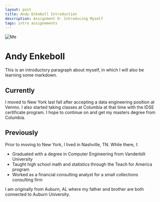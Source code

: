```yaml
---
layout: post
title: Andy Enkeboll Introduction
description: Assignment 0- Introducing Myself 
tags: intro assignements
---
```


<!-- use tags blogpost1 blogpost2 blogpost3 for easy grouping -->
<!-- please reserve for @malecki's use only tags 'slides', 'emails' -->

![Me](https://s3.amazonaws.com/venmo/j5team/AndyEnkeboll.gif)

Andy Enkeboll
=============

This is an introductory paragraph about myself, in which I will also be learning some markdown.

Currently
---------
I moved to New York last fall after accepting a data engineering position at Venmo.  I also started taking classes at Columbia at that time with the IDSE certificate program.  I hope to continue on and get my masters degree from Columbia.

Previously
----------

Prior to moving to New York, I lived in Nashville, TN.  While there, I:
 - Graduated with a degree in Computer Engineering from Vanderbilt University
 - Taught high school math and statistics through the Teach for America program
 - Worked as a financial consulting analyst for a small collections consulting firm

I am originally from Auburn, AL where my father and brother are both connected to Auburn University.